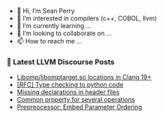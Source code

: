 - 👋 Hi, I’m Sean Perry
- 👀 I’m interested in compilers (c++, COBOL, llvm)
- 🌱 I’m currently learning ...
- 💞️ I’m looking to collaborate on ...
- 📫 How to reach me ...

<!---
s66perry/s66perry is a ✨ special ✨ repository because its `README.md` (this file) appears on your GitHub profile.
You can click the Preview link to take a look at your changes.
--->
### 📕 Latest LLVM Discourse Posts

<!-- DISCOURSE-LLVM:START -->
- [Libomp/libomptarget.so locations in Clang 19+](https://discourse.llvm.org/t/libomp-libomptarget-so-locations-in-clang-19/86580#post_5)
- [[RFC] Type checking to python code](https://discourse.llvm.org/t/rfc-type-checking-to-python-code/86605#post_7)
- [Missing declarations in header files](https://discourse.llvm.org/t/missing-declarations-in-header-files/86678#post_7)
- [Common property for several operations](https://discourse.llvm.org/t/common-property-for-several-operations/86713#post_3)
- [Prepreocessor: Embed Parameter Ordering](https://discourse.llvm.org/t/prepreocessor-embed-parameter-ordering/86724#post_1)
<!-- DISCOURSE-LLVM:END -->
